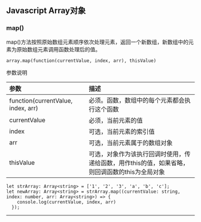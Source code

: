 ## Javascript Array对象

### map()
map()方法按照原始数组元素顺序依次处理元素，返回一个新数组，新数组中的元素为原始数组元素调用函数处理后的值。

```
array.map(function(currentValue, index, arr), thisValue)
```

参数说明

参数|描述
:--|:--
function(currentValue, index, arr)|必须。函数，数组中的每个元素都会执行这个函数
currentValue|必须，当前元素的值
index|可选，当前元素的索引值
arr|可选，当前元素属于的数组对象
thisValue|可选，对象作为该执行回调时使用，传递给函数，用作this的值，如果省略，则回调函数的this为全局对象

```
let strArray: Array<string> = ['1', '2', '3', 'a', 'b', 'c'];
let newArray: Array<string> = strArray.map((currentValue: string, index: number, arr: Array<string>) => {
    console.log(currentValue, index, arr)
  });

```

***

